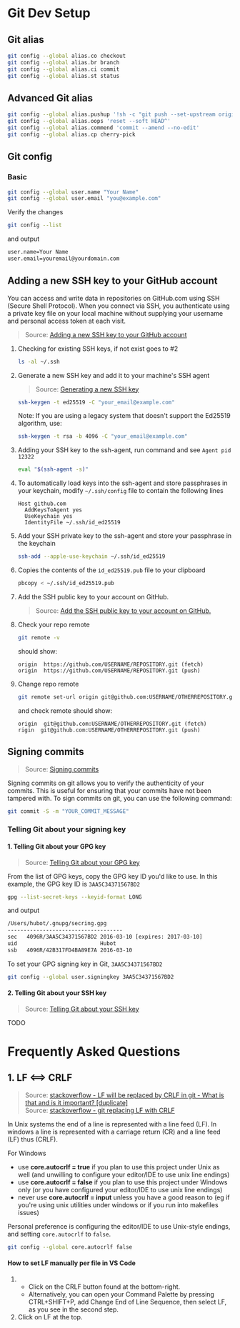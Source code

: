 [_metadata_:author]:    - ""
[_metadata_:date]:      - "10/14/2019"
[_metadata_:update]:    - "08/16/2023"

# Git Dev Setup
## Git alias
```bash
git config --global alias.co checkout
git config --global alias.br branch
git config --global alias.ci commit
git config --global alias.st status
```

## Advanced Git alias
```bash
git config --global alias.pushup '!sh -c "git push --set-upstream origin $(git rev-parse --abbrev-ref HEAD)"'
git config --global alias.oops 'reset --soft HEAD^'
git config --global alias.commend 'commit --amend --no-edit'
git config --global alias.cp cherry-pick
```

## Git config
### Basic
```bash
git config --global user.name "Your Name"
git config --global user.email "you@example.com"
```

Verify the changes
```bash
git config --list
```

and output
```bash
user.name=Your Name
user.email=youremail@yourdomain.com
```
## Adding a new SSH key to your GitHub account
You can access and write data in repositories on GitHub.com using SSH (Secure Shell Protocol). When you connect via SSH, you authenticate using a private key file on your local machine without supplying your username and personal access token at each visit.
> Source: [Adding a new SSH key to your GitHub account][4]

<!-- ### 1. Change the protocol of a remote repository from https to ssh -->
1. Checking for existing SSH keys, if not exist goes to #2
    ```sh
    ls -al ~/.ssh
    ```

2. Generate a new SSH key and add it to your machine's SSH agent
    > Source: [Generating a new SSH key][5]

    ```sh
    ssh-keygen -t ed25519 -C "your_email@example.com"
    ```
    Note: If you are using a legacy system that doesn't support the Ed25519 algorithm, use:
    ```sh
    ssh-keygen -t rsa -b 4096 -C "your_email@example.com"
    ```

3. Adding your SSH key to the ssh-agent, run command and see `Agent pid 12322`
    ```sh
    eval "$(ssh-agent -s)"
    ```

4. To automatically load keys into the ssh-agent and store passphrases in your keychain, modify `~/.ssh/config` file to contain the following lines
    ~~~
    Host github.com
      AddKeysToAgent yes
      UseKeychain yes
      IdentityFile ~/.ssh/id_ed25519
    ~~~

5. Add your SSH private key to the ssh-agent and store your passphrase in the keychain
    ```sh
    ssh-add --apple-use-keychain ~/.ssh/id_ed25519
    ```

6. Copies the contents of the `id_ed25519.pub` file to your clipboard
    ```sh
    pbcopy < ~/.ssh/id_ed25519.pub
    ```

7. Add the SSH public key to your account on GitHub. 
    > Source: [Add the SSH public key to your account on GitHub.][6]

8. Check your repo remote
    ```sh
    git remote -v
    ```
    should show:
    ~~~
    origin  https://github.com/USERNAME/REPOSITORY.git (fetch)
    origin  https://github.com/USERNAME/REPOSITORY.git (push)
    ~~~

9. Change repo remote
    ```sh
    git remote set-url origin git@github.com:USERNAME/OTHERREPOSITORY.git
    ```
    and check remote should show:
    ~~~
    origin  git@github.com:USERNAME/OTHERREPOSITORY.git (fetch)
    rigin  git@github.com:USERNAME/OTHERREPOSITORY.git (push)
    ~~~

## Signing commits
> Source: [Signing commits][1]

Signing commits on git allows you to verify the authenticity of your commits. This is useful for ensuring that your commits have not been tampered with. To sign commits on git, you can use the following command:
```sh
git commit -S -m "YOUR_COMMIT_MESSAGE"
```
### Telling Git about your signing key
#### 1. Telling Git about your GPG key
> Source: [Telling Git about your GPG key][3]

From the list of GPG keys, copy the GPG key ID you'd like to use. In this example, the GPG key ID is `3AA5C34371567BD2`
```bash
gpg --list-secret-keys --keyid-format LONG
```

and output
```bash
/Users/hubot/.gnupg/secring.gpg
------------------------------------
sec   4096R/3AA5C34371567BD2 2016-03-10 [expires: 2017-03-10]
uid                          Hubot 
ssb   4096R/42B317FD4BA89E7A 2016-03-10
```

To set your GPG signing key in Git, `3AA5C34371567BD2`
```bash
git config --global user.signingkey 3AA5C34371567BD2
```

#### 2. Telling Git about your SSH key
> Source: [Telling Git about your SSH key][4]

TODO

# Frequently Asked Questions
## 1. LF <==> CRLF
> Source: [stackoverflow - LF will be replaced by CRLF in git - What is that and is it important? [duplicate]][7]\
> Source: [stackoverflow - git replacing LF with CRLF][8]

In Unix systems the end of a line is represented with a line feed (LF). In windows a line is represented with a carriage return (CR) and a line feed (LF) thus (CRLF).

For Windows
- use **core.autocrlf = true** if you plan to use this project under Unix as well (and unwilling to configure your editor/IDE to use unix line endings)
- use **core.autocrlf = false** if you plan to use this project under Windows only (or you have configured your editor/IDE to use unix line endings)
- never use **core.autocrlf = input** unless you have a good reason to (eg if you're using unix utilities under windows or if you run into makefiles issues)

Personal preference is configuring the editor/IDE to use Unix-style endings, and setting `core.autocrlf` to `false`. 
```bash
git config --global core.autocrlf false
```

#### How to set LF manually per file in VS Code
1.
    - Click on the CRLF button found at the bottom-right.
    - Alternatively, you can open your Command Palette by pressing CTRL+SHIFT+P, add Change End of Line Sequence, then select LF, as you see in the second step. 
2. Click on LF at the top.


<!-- This is commented out. -->
<!-- Reference Links -->
[1]: https://docs.github.com/en/authentication/managing-commit-signature-verification/signing-commits
[2]: https://docs.github.com/en/authentication/managing-commit-signature-verification/telling-git-about-your-signing-key#telling-git-about-your-gpg-key
[3]: https://docs.github.com/en/authentication/managing-commit-signature-verification/telling-git-about-your-signing-key#telling-git-about-your-ssh-key
[4]: https://docs.github.com/en/authentication/connecting-to-github-with-ssh/adding-a-new-ssh-key-to-your-github-account
[5]: https://docs.github.com/en/authentication/connecting-to-github-with-ssh/generating-a-new-ssh-key-and-adding-it-to-the-ssh-agent#generating-a-new-ssh-key
[6]: https://docs.github.com/en/authentication/connecting-to-github-with-ssh/adding-a-new-ssh-key-to-your-github-account#adding-a-new-ssh-key-to-your-account
[7]: https://stackoverflow.com/questions/5834014/lf-will-be-replaced-by-crlf-in-git-what-is-that-and-is-it-important
[8]: https://stackoverflow.com/questions/1967370/git-replacing-lf-with-crlf/20653073#20653073
